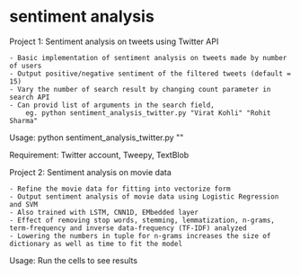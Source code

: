 # sentiment analysis

Project 1: Sentiment analysis on tweets using Twitter API
	
	- Basic implementation of sentiment analysis on tweets made by number of users 
	- Output positive/negative sentiment of the filtered tweets (default = 15)
	- Vary the number of search result by changing count parameter in search API 
	- Can provid list of arguments in the search field, 
		eg. python sentiment_analysis_twitter.py "Virat Kohli" "Rohit Sharma"
	
Usage: python sentiment_analysis_twitter.py "<name>"
		   
Requirement: Twitter account, Tweepy, TextBlob


Project 2: Sentiment analysis on movie data

	- Refine the movie data for fitting into vectorize form
	- Output sentiment analysis of movie data using Logistic Regression and SVM
	- Also trained with LSTM, CNN1D, EMbedded layer
	- Effect of removing stop words, stemming, lemmatization, n-grams, term-frequency and inverse data-frequency (TF-IDF) analyzed 
	- Lowering the numbers in tuple for n-grams increases the size of dictionary as well as time to fit the model

Usage: Run the cells to see results
